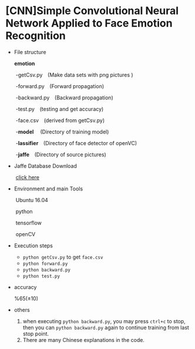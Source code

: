 # [CNN]Simple Convolutional Neural Network Applied to Face Emotion Recognition

+ File structure

  **emotion**

  ​	-getCsv.py&emsp;(Make data sets with png pictures )

  ​	-forward.py&emsp;(Forward propagation)

  ​	-backward.py&emsp;(Backward propagation)

  ​	-test.py&emsp;(testing and get accuracy)

  ​	-face.csv&emsp;(derived from getCsv.py)

  ​	-**model**&emsp; (Directory of training model)

  ​	-**lassifier**&emsp;(Directory of face detector of openVC)

  ​	-**jaffe**&emsp;(Directory of source pictures)

+ Jaffe Database Download

  ​	[click here](http://www.kasrl.org/jaffe.html)

+ Environment and main Tools

  ​	Ubuntu 16.04

  ​	python

  ​	tensorflow

  ​	openCV

+ Execution steps

  + `python getCsv.py` to get `face.csv`
  + `python forward.py `
  + `python backward.py`
  + `python test.py`

+ accuracy

  %65(±10)

+ others

  1. when executing `python backward.py`, you may press `ctrl+c` to stop, then you can `python backward.py` again to continue training from last stop point.
  2. There are many Chinese explanations in the code.
